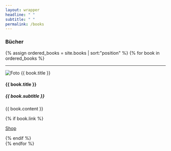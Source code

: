 ```yaml
---
layout: wrapper
headline: " "
subtitle: " "
permalink: /books
---
```





<section class="background-black" id ="about">
  <div class="container new-content-block">
    <div class="row justify-content-center">
      <h3> Bücher </h3>
    </div>
    {% assign ordered_books = site.books | sort:"position" %}
    {% for book in ordered_books %}
    <hr>
    <div class="row vcenter">
      <div class="col-8 col-md-5 col-lg-4 offset-2 offset-md-0 offset-lg-1 image-container-center justify-content-center">
        <img class="mx-auto d-block personal-image" src="{{ site.baseurl }}/assets/images/{{ book.image }}" alt="Foto {{ book.title }}">
      </div>
      <div class="col-8 col-md-7 col-lg-6 offset-2 offset-md-0">
        <h4> {{ book.title }} </h4>
        <h5> {{ book.subtitle }} </h5>
        <p>
          {{ book.content }}
        </p>
        {% if book.link %}
          <p class="text-center">
          <a href="{{ book.link }}"> Shop </a>
          </p>
        {% endif %}
      </div>
    </div>
    {% endfor %}
  </div>
</section>


